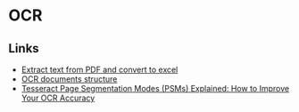 # OCR

## Links
* [Extract text from PDF and convert to excel](https://docparser.com/blog/convert-pdf-to-excel/)
* [OCR documents structure](https://medium.com/geekculture/tesseract-ocr-understanding-the-contents-of-documents-beyond-their-text-a98704b7c655)
* [Tesseract Page Segmentation Modes (PSMs) Explained: How to Improve Your OCR Accuracy](https://pyimagesearch.com/2021/11/15/tesseract-page-segmentation-modes-psms-explained-how-to-improve-your-ocr-accuracy/)
